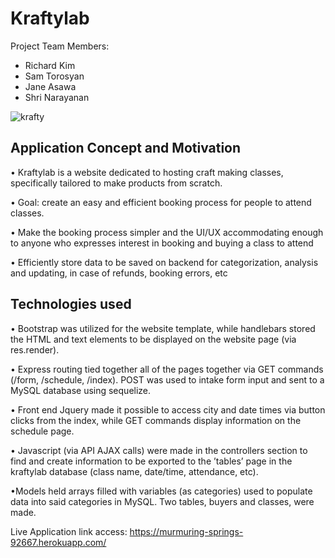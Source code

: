 # Kraftylab

Project Team Members:

- Richard Kim
- Sam Torosyan
- Jane Asawa
- Shri Narayanan

![krafty](https://user-images.githubusercontent.com/34262469/43171876-2d2f9f7e-8f61-11e8-8892-f0015cc05003.gif)


## Application Concept and Motivation

• Kraftylab is a website dedicated to hosting craft making classes, specifically tailored to make products from scratch.

• Goal: create an easy and efficient booking process for people to attend classes.

• Make the booking process simpler and the UI/UX accommodating enough to anyone who expresses interest in booking and buying a class to attend

• Efficiently store data to be saved on backend for categorization, analysis and updating, in case of refunds, booking errors, etc

## Technologies used

• Bootstrap was utilized for the website template, while handlebars stored the HTML and text elements to be displayed on the website page (via res.render).

• Express routing tied together all of the pages together via GET commands (/form, /schedule, /index). POST was used to intake form input and sent to a MySQL database using sequelize.

• Front end Jquery made it possible to access city and date times via button clicks from the index, while GET commands display information on the schedule page.

• Javascript (via API AJAX calls) were made in the controllers section to find and create information to be exported to the ’tables’ page in the kraftylab database (class name, date/time, attendance, etc).

•Models held arrays filled with variables (as categories) used to populate data into said categories in MySQL. Two tables, buyers and classes, were made.

Live Application link access: https://murmuring-springs-92667.herokuapp.com/
